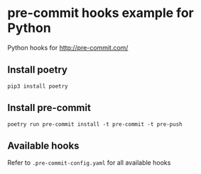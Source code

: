 # pre-commit hooks example for Python

Python hooks for http://pre-commit.com/

## Install poetry

```
pip3 install poetry
```

## Install pre-commit

```
poetry run pre-commit install -t pre-commit -t pre-push
```

## Available hooks

Refer to `.pre-commit-config.yaml` for all available hooks
